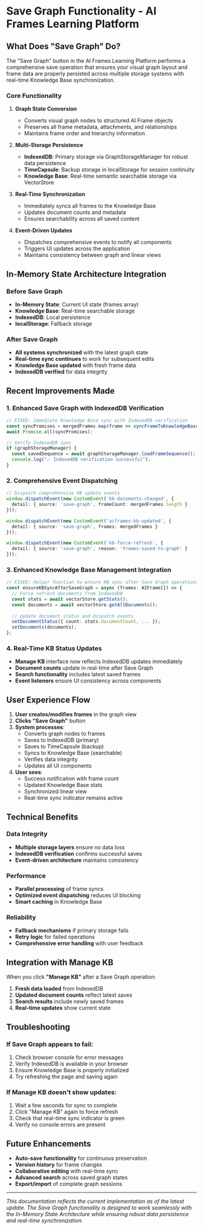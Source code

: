 # Save Graph Functionality - AI Frames Learning Platform

## What Does "Save Graph" Do?

The "Save Graph" button in the AI Frames Learning Platform performs a comprehensive save operation that ensures your visual graph layout and frame data are properly persisted across multiple storage systems with real-time Knowledge Base synchronization.

### Core Functionality

1. **Graph State Conversion**
   - Converts visual graph nodes to structured AI Frame objects
   - Preserves all frame metadata, attachments, and relationships
   - Maintains frame order and hierarchy information

2. **Multi-Storage Persistence**
   - **IndexedDB**: Primary storage via GraphStorageManager for robust data persistence
   - **TimeCapsule**: Backup storage in localStorage for session continuity
   - **Knowledge Base**: Real-time semantic searchable storage via VectorStore

3. **Real-Time Synchronization**
   - Immediately syncs all frames to the Knowledge Base
   - Updates document counts and metadata
   - Ensures searchability across all saved content

4. **Event-Driven Updates**
   - Dispatches comprehensive events to notify all components
   - Triggers UI updates across the application
   - Maintains consistency between graph and linear views

## In-Memory State Architecture Integration

### Before Save Graph
- **In-Memory State**: Current UI state (frames array)
- **Knowledge Base**: Real-time searchable storage
- **IndexedDB**: Local persistence
- **localStorage**: Fallback storage

### After Save Graph
- **All systems synchronized** with the latest graph state
- **Real-time sync continues** to work for subsequent edits
- **Knowledge Base updated** with fresh frame data
- **IndexedDB verified** for data integrity

## Recent Improvements Made

### 1. Enhanced Save Graph with IndexedDB Verification
```typescript
// FIXED: Immediate Knowledge Base sync with IndexedDB verification
const syncPromises = mergedFrames.map(frame => syncFrameToKnowledgeBase(frame));
await Promise.all(syncPromises);

// Verify IndexedDB sync
if (graphStorageManager) {
  const savedSequence = await graphStorageManager.loadFrameSequence();
  console.log("✅ IndexedDB verification successful");
}
```

### 2. Comprehensive Event Dispatching
```typescript
// Dispatch comprehensive KB update events
window.dispatchEvent(new CustomEvent('kb-documents-changed', {
  detail: { source: 'save-graph', frameCount: mergedFrames.length }
}));

window.dispatchEvent(new CustomEvent('aiframes-kb-updated', {
  detail: { source: 'save-graph', frames: mergedFrames }
}));

window.dispatchEvent(new CustomEvent('kb-force-refresh', {
  detail: { source: 'save-graph', reason: 'frames-saved-to-graph' }
}));
```

### 3. Enhanced Knowledge Base Management Integration
```typescript
// FIXED: Helper function to ensure KB sync after Save Graph operations
const ensureKBSyncAfterSaveGraph = async (frames: AIFrame[]) => {
  // Force refresh documents from IndexedDB
  const stats = await vectorStore.getStats();
  const documents = await vectorStore.getAllDocuments();
  
  // Update document status and dispatch events
  setDocumentStatus({ count: stats.documentCount, ... });
  setDocuments(documents);
};
```

### 4. Real-Time KB Status Updates
- **Manage KB** interface now reflects IndexedDB updates immediately
- **Document counts** update in real-time after Save Graph
- **Search functionality** includes latest saved frames
- **Event listeners** ensure UI consistency across components

## User Experience Flow

1. **User creates/modifies frames** in the graph view
2. **Clicks "Save Graph"** button
3. **System processes**:
   - Converts graph nodes to frames
   - Saves to IndexedDB (primary)
   - Saves to TimeCapsule (backup)
   - Syncs to Knowledge Base (searchable)
   - Verifies data integrity
   - Updates all UI components
4. **User sees**:
   - Success notification with frame count
   - Updated Knowledge Base stats
   - Synchronized linear view
   - Real-time sync indicator remains active

## Technical Benefits

### Data Integrity
- **Multiple storage layers** ensure no data loss
- **IndexedDB verification** confirms successful saves
- **Event-driven architecture** maintains consistency

### Performance
- **Parallel processing** of frame syncs
- **Optimized event dispatching** reduces UI blocking
- **Smart caching** in Knowledge Base

### Reliability
- **Fallback mechanisms** if primary storage fails
- **Retry logic** for failed operations
- **Comprehensive error handling** with user feedback

## Integration with Manage KB

When you click **"Manage KB"** after a Save Graph operation:

1. **Fresh data loaded** from IndexedDB
2. **Updated document counts** reflect latest saves
3. **Search results** include newly saved frames
4. **Real-time updates** show current state

## Troubleshooting

### If Save Graph appears to fail:
1. Check browser console for error messages
2. Verify IndexedDB is available in your browser
3. Ensure Knowledge Base is properly initialized
4. Try refreshing the page and saving again

### If Manage KB doesn't show updates:
1. Wait a few seconds for sync to complete
2. Click "Manage KB" again to force refresh
3. Check that real-time sync indicator is green
4. Verify no console errors are present

## Future Enhancements

- **Auto-save functionality** for continuous preservation
- **Version history** for frame changes
- **Collaborative editing** with real-time sync
- **Advanced search** across saved graph states
- **Export/import** of complete graph sessions

---

*This documentation reflects the current implementation as of the latest update. The Save Graph functionality is designed to work seamlessly with the In-Memory State Architecture while ensuring robust data persistence and real-time synchronization.* 